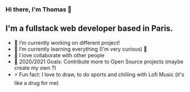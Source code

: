 ### Hi there, I'm Thomas 👋


## I'm a fullstack web developer based in Paris.

- 🔭 I’m currently working on different project!
- 🌱 I’m currently learning everything (I'm very curious) 🤣
- 👯 I love collaborate with other people
- 🥅 2020/2021 Goals: Contribute more to Open Source projects (maybe create my own ?)
- ⚡ Fun fact: I love to draw, to do sports and chilling with Lofi Music (it's like a drug for me) 





